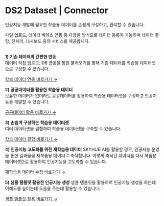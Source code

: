 # **DS2 Dataset | Connector**


인공지능 개발에 필요한 학습용 데이터를 손쉽게 구성하고, 관리할 수 있습니다.  

파일 업로드, 데이터 베이스 연동 등 다양한 방식으로 데이터 등록이 가능하며 데이터 결합, 전처리, 대시보드 등의 서비스를 제공합니다.
</br>
</br>

**1) 기존 데이터의 간편한 연동**  
데이터 직접 업로드, DB 연동을 통한 불러오기를 통해 기존 데이터를 학습용 데이터셋으로 구성할 수 있습니다. 
 
[학습 데이터 연동 바로가기 → ](./dataset_01_upload.md)

**2) 공공데이터를 활용한 학습용 데이터**  
보유한 데이터가 없더라도 공공데이터를 활용하여 학습용 데이터셋을 구성하고 인공지능을 개발할 수 있습니다. 
 
[공공데이터 활용 바로가기 → ](/dataset_02_public.md)

**3) 손쉽게 구성하는 학습용 데이터셋**  
여러 데이터셋을 결합하여 학습용 데이터셋을 구축할 수 있습니다.  

[학습 데이터 결합 바로가기 →](/dataset_03_combine.md)


**4) 인공지능 고도화를 위한 재학습용 데이터**
SKYHUB AI를 활용할 경우, 인공지능 운영을 통한 결과물을 재학습용 데이터로 축적합니다. 이렇게 축적된 데이터를 다시 학습용 데이터셋으로 활용하여 인공지능을 고도화할 수 있습니다.

[재학습용 데이터 수집 바로가기 →](/dataset_04_correct.md)

**5) 샘플 탬플릿 활용한 인공지능 생성**
샘플 탬플릿을 활용하여 인공지능 생성을 하는데 이해도를 높이는데 도움을 주는데 활용할 수 있습니다. 

[샘플 탬플릿 활용 바로가기 →](dataset_05_sampledata.md) 



<!-- 
DS2 DATASET을 활용하면 인공지능 개발 준비단계인 학습용 데이터셋 구성을 간편하게 수행할 수 있습니다.

### **기존 데이터의 간편한 연동**

데이터 직접 업로드, DB 연동을 통한 불러오기를 통해 기존 데이터를 학습용 데이터셋으로 구성할 수 있습니다. 
[학습 데이터 연동 바로가기](./dataset_01_upload.md)
</br>

### **공공데이터를 활용한 학습용 데이터**

보유한 데이터가 없더라도 공공데이터를 활용하여 학습용 데이터셋을 구성하고 인공지능을 개발할 수 있습니다.
[공공데이터 활용 바로가기](/dataset_02_public.md)

### **손쉽게 구성하는 학습용 데이터셋**

여러개의 데이터셋을 결합하여 학습용 데이터셋을 구축할 수 있습니다.  
[학습 데이터 결합 바로가기](/dataset_03_combine.md)


### *인공지능 고도화를 위한 재학습용 데이터*

*SKYHUB AI를 활용할 경우, 인공지능 운영을 통한 결과물을 재학습용 데이터로 축적합니다. 이렇게 축적된 데이터를 다시 학습용 데이터셋으로 활용하여 인공지능을 고도화할 수 있습니다.*
[재학습용 데이터 수집 바로가기](https://www.notion.so/9ce82220d9cc4393a2acd0e7eb90b272)


### *한눈에 파악하는 데이터셋*

*데이터의 내용을 한눈에 파악하고 통계적 수치를 확인하여 데이터의 특징을 미리 파악할 수 있습니다.*
[학습 데이터 요약하기](https://www.notion.so/e0d235b78ec74b83a32b6332a5e5bd21) -->

<br>
<br>
<br>
<br>
<br>